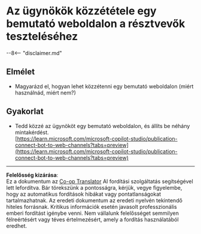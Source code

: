 <!--
CO_OP_TRANSLATOR_METADATA:
{
  "original_hash": "774cce7f425b6d530eedee647cfdbbee",
  "translation_date": "2025-10-20T17:53:41+00:00",
  "source_file": "docs/operative-preview/12-demo-website/README.md",
  "language_code": "hu"
}
-->
# Az ügynökök közzététele egy bemutató weboldalon a résztvevők teszteléséhez

--8<-- "disclaimer.md"

## Elmélet

- Magyarázd el, hogyan lehet közzétenni egy bemutató weboldalon (miért használnád, miért nem?)

## Gyakorlat

- Tedd közzé az ügynököt egy bemutató weboldalon, és állíts be néhány mintakérdést.  
[https://learn.microsoft.com/microsoft-copilot-studio/publication-connect-bot-to-web-channels?tabs=preview](https://learn.microsoft.com/microsoft-copilot-studio/publication-connect-bot-to-web-channels?tabs=preview)

---

**Felelősség kizárása**:  
Ez a dokumentum az [Co-op Translator](https://github.com/Azure/co-op-translator) AI fordítási szolgáltatás segítségével lett lefordítva. Bár törekszünk a pontosságra, kérjük, vegye figyelembe, hogy az automatikus fordítások hibákat vagy pontatlanságokat tartalmazhatnak. Az eredeti dokumentum az eredeti nyelvén tekintendő hiteles forrásnak. Kritikus információk esetén javasolt professzionális emberi fordítást igénybe venni. Nem vállalunk felelősséget semmilyen félreértésért vagy téves értelmezésért, amely a fordítás használatából eredhet.